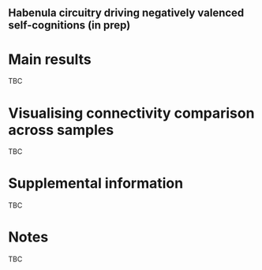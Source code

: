 ## Habenula circuitry driving negatively valenced self-cognitions (in prep)

# Main results
TBC

# Visualising connectivity comparison across samples
TBC

# Supplemental information
TBC

# Notes
TBC


